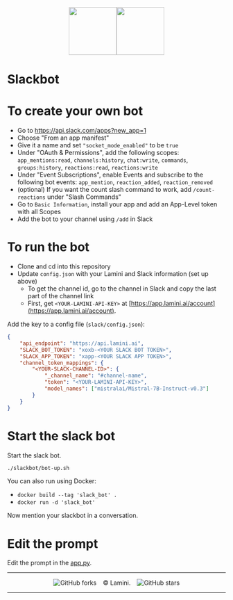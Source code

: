 <div align="center">
<img src="https://avatars.githubusercontent.com/u/130713213?s=200&v=4" width="110"><img src="https://huggingface.co/lamini/instruct-peft-tuned-12b/resolve/main/Lamini_logo.png?max-height=110" height="110">
</div>

# Slackbot

# To create your own bot
* Go to https://api.slack.com/apps?new_app=1
* Choose "From an app manifest"
* Give it a name and set `"socket_mode_enabled"` to be `true`
* Under "OAuth & Permissions", add the following scopes: `app_mentions:read`, `channels:history`, `chat:write`, `commands`, `groups:history`, `reactions:read`, `reactions:write`
* Under "Event Subscriptions", enable Events and subscribe to the following bot events: `app_mention`, `reaction_added`, `reaction_removed`
* (optional) If you want the count slash command to work, add `/count-reactions` under "Slash Commands"
* Go to `Basic Information`, install your app and add an App-Level token with all Scopes
* Add the bot to your channel using `/add` in Slack

# To run the bot
* Clone and cd into this repository
* Update `config.json` with your Lamini and Slack information (set up above)
    * To get the channel id, go to the channel in Slack and copy the last part of the channel link
    * First, get `<YOUR-LAMINI-API-KEY>` at [https://app.lamini.ai/account](https://app.lamini.ai/account).

Add the key to a config file (`slack/config.json`):

```json
{
    "api_endpoint": "https://api.lamini.ai",
    "SLACK_BOT_TOKEN": "xoxb-<YOUR SLACK BOT TOKEN>",
    "SLACK_APP_TOKEN": "xapp-<YOUR SLACK APP TOKEN>",
    "channel_token_mappings": {
        "<YOUR-SLACK-CHANNEL-ID>": {
            "_channel_name": "#channel-name",
            "token": "<YOUR-LAMINI-API-KEY>",
            "model_names": ["mistralai/Mistral-7B-Instruct-v0.3"]
        }
    }
}
```

# Start the slack bot

Start the slack bot.

```bash
./slackbot/bot-up.sh
```

You can also run using Docker:
* `docker build --tag 'slack_bot' .`
* `docker run -d 'slack_bot'`

Now mention your slackbot in a conversation.

# Edit the prompt

Edit the prompt in the [app.py](https://github.com/lamini-ai/lamini-sdk/blob/main/12_slackbot/slack/app.py#L211-L214).

---

</div>
<div align="center">

![GitHub forks](https://img.shields.io/github/forks/lamini-ai/lamini-sdk) &ensp; © Lamini. &ensp; ![GitHub stars](https://img.shields.io/github/stars/lamini-ai/lamini-sdk)

</div>

--------
